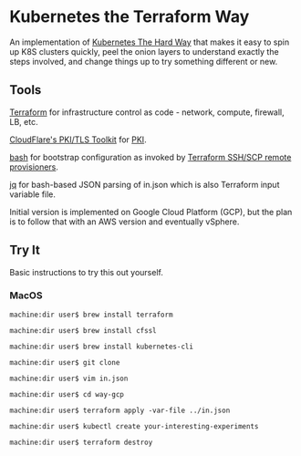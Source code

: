 # Kubernetes the Terraform Way

An implementation of 
<a href="https://github.com/kelseyhightower/kubernetes-the-hard-way">Kubernetes The Hard Way</a> that makes it easy to spin up K8S clusters quickly, peel the onion layers to understand exactly the steps involved, and change things up to try something different or new.

## Tools

<a href="https://www.terraform.io/">Terraform</a> for infrastructure control as code - network, compute, firewall, LB, etc.

<a href="https://github.com/cloudflare/cfssl">CloudFlare's PKI/TLS Toolkit</a> for <a href="https://en.wikipedia.org/wiki/Public_key_infrastructure">PKI</a>.

<a href="https://github.com/cloudflare/cfssl">bash</a> for bootstrap configuration as invoked by <a href="https://www.terraform.io/docs/provisioners/index.html">Terraform SSH/SCP remote provisioners</a>.

<a href="https://stedolan.github.io/jq/">jq</a> for bash-based JSON parsing of in.json which is also Terraform input variable file.

Initial version is implemented on Google Cloud Platform (GCP), but the plan is to follow that with an AWS version and eventually vSphere.

## Try It

Basic instructions to try this out yourself.

### MacOS

```
machine:dir user$ brew install terraform

machine:dir user$ brew install cfssl

machine:dir user$ brew install kubernetes-cli

machine:dir user$ git clone

machine:dir user$ vim in.json

machine:dir user$ cd way-gcp

machine:dir user$ terraform apply -var-file ../in.json

machine:dir user$ kubectl create your-interesting-experiments

machine:dir user$ terraform destroy
```
